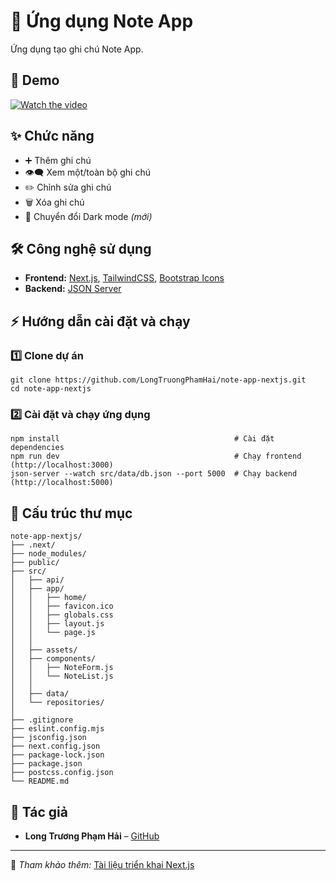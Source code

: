 # 📝 Ứng dụng Note App

Ứng dụng tạo ghi chú Note App.

## 🎥 Demo

[![Watch the video](https://img.youtube.com/vi/rQ_YWXL6JG4/0.jpg)](https://youtu.be/rQ_YWXL6JG4)

## ✨ Chức năng

- ➕ Thêm ghi chú
- 👁️‍🗨️ Xem một/toàn bộ ghi chú
- ✏️ Chỉnh sửa ghi chú
- 🗑️ Xóa ghi chú
- 🌙 Chuyển đổi Dark mode *(mới)*

## 🛠 Công nghệ sử dụng

- **Frontend:** [Next.js](https://nextjs.org/), [TailwindCSS](https://tailwindcss.com/), [Bootstrap Icons](https://icons.getbootstrap.com/)
- **Backend:** [JSON Server](https://github.com/typicode/json-server)

## ⚡ Hướng dẫn cài đặt và chạy

### 1️⃣ Clone dự án

```
git clone https://github.com/LongTruongPhamHai/note-app-nextjs.git
cd note-app-nextjs
```

### 2️⃣ Cài đặt và chạy ứng dụng

```
npm install                                       # Cài đặt dependencies
npm run dev                                       # Chạy frontend (http://localhost:3000)
json-server --watch src/data/db.json --port 5000  # Chạy backend (http://localhost:5000)
```

## 📂 Cấu trúc thư mục

```
note-app-nextjs/
├── .next/
├── node_modules/
├── public/
├── src/
│   ├── api/
│   ├── app/
│   │   ├── home/
│   │   ├── favicon.ico
│   │   ├── globals.css
│   │   ├── layout.js
│   │   └── page.js
│   │
│   ├── assets/
│   ├── components/
│   │   ├── NoteForm.js
│   │   └── NoteList.js
│   │
│   ├── data/
│   └── repositories/
│   
├── .gitignore
├── eslint.config.mjs
├── jsconfig.json
├── next.config.json
├── package-lock.json
├── package.json
├── postcss.config.json
└── README.md
```

## 👤 Tác giả

- **Long Trương Phạm Hải** – [GitHub](https://github.com/LongTruongPhamHai)

---

📌 *Tham khảo thêm:* [Tài liệu triển khai Next.js](https://nextjs.org/docs/app/building-your-application/deploying)

